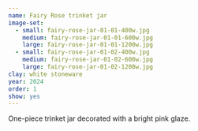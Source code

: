 ```yaml
---
name: Fairy Rose trinket jar
image-set:
  - small: fairy-rose-jar-01-01-400w.jpg
    medium: fairy-rose-jar-01-01-600w.jpg
    large: fairy-rose-jar-01-01-1200w.jpg
  - small: fairy-rose-jar-01-02-400w.jpg
    medium: fairy-rose-jar-01-02-600w.jpg
    large: fairy-rose-jar-01-02-1200w.jpg
clay: white stoneware
year: 2024
order: 1
show: yes
---
```


One-piece trinket jar decorated with a bright pink glaze.
